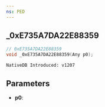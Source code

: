 ```yaml
---
ns: PED
---
```

## _0xE735A7DA22E88359

```c
// 0xE735A7DA22E88359
void _0xE735A7DA22E88359(Any p0);
```

```
NativeDB Introduced: v1207
```

## Parameters
* **p0**:
